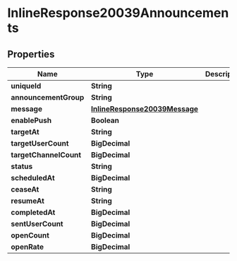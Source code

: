 

# InlineResponse20039Announcements


## Properties

Name | Type | Description | Notes
------------ | ------------- | ------------- | -------------
**uniqueId** | **String** |  |  [optional]
**announcementGroup** | **String** |  |  [optional]
**message** | [**InlineResponse20039Message**](InlineResponse20039Message.md) |  |  [optional]
**enablePush** | **Boolean** |  |  [optional]
**targetAt** | **String** |  |  [optional]
**targetUserCount** | **BigDecimal** |  |  [optional]
**targetChannelCount** | **BigDecimal** |  |  [optional]
**status** | **String** |  |  [optional]
**scheduledAt** | **BigDecimal** |  |  [optional]
**ceaseAt** | **String** |  |  [optional]
**resumeAt** | **String** |  |  [optional]
**completedAt** | **BigDecimal** |  |  [optional]
**sentUserCount** | **BigDecimal** |  |  [optional]
**openCount** | **BigDecimal** |  |  [optional]
**openRate** | **BigDecimal** |  |  [optional]



